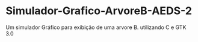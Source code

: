 # Simulador-Grafico-ArvoreB-AEDS-2
Um simulador Gráfico para exibição de uma arvore B. utilizando C e GTK 3.0
